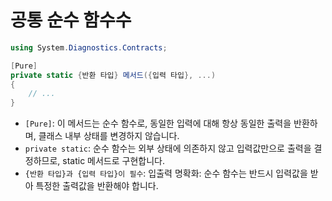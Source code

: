 # 공통 순수 함수수

```cs
using System.Diagnostics.Contracts;

[Pure]
private static {반환 타입} 메서드({입력 타입}, ...)
{
    // ...
}
```

- `[Pure]`: 이 메서드는 순수 함수로, 동일한 입력에 대해 항상 동일한 출력을 반환하며, 클래스 내부 상태를 변경하지 않습니다.
- `private static`: 순수 함수는 외부 상태에 의존하지 않고 입력값만으로 출력을 결정하므로, static 메서드로 구현합니다.
- `{반환 타입}과 {입력 타입}이 필수`: 입출력 명확화: 순수 함수는 반드시 입력값을 받아 특정한 출력값을 반환해야 합니다.